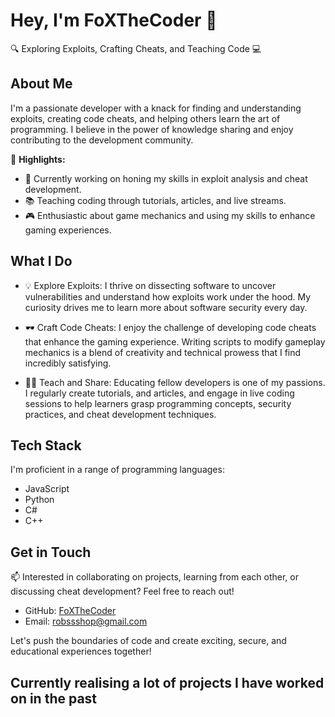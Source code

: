 # Hey, I'm FoXTheCoder 👋

🔍 Exploring Exploits, Crafting Cheats, and Teaching Code 💻

## About Me

I'm a passionate developer with a knack for finding and understanding exploits, creating code cheats, and helping others learn the art of programming. I believe in the power of knowledge sharing and enjoy contributing to the development community.

🌟 **Highlights:**
- 💼 Currently working on honing my skills in exploit analysis and cheat development.
- 📚 Teaching coding through tutorials, articles, and live streams.
- 🎮 Enthusiastic about game mechanics and using my skills to enhance gaming experiences.

## What I Do

- 💡 Explore Exploits: I thrive on dissecting software to uncover vulnerabilities and understand how exploits work under the hood. My curiosity drives me to learn more about software security every day.

- 🕶️ Craft Code Cheats: I enjoy the challenge of developing code cheats that enhance the gaming experience. Writing scripts to modify gameplay mechanics is a blend of creativity and technical prowess that I find incredibly satisfying.

- 🧑‍🏫 Teach and Share: Educating fellow developers is one of my passions. I regularly create tutorials, and articles, and engage in live coding sessions to help learners grasp programming concepts, security practices, and cheat development techniques.

## Tech Stack

I'm proficient in a range of programming languages:

- JavaScript
- Python
- C#
- C++

## Get in Touch

📫 Interested in collaborating on projects, learning from each other, or discussing cheat development? Feel free to reach out!

- GitHub: [FoXTheCoder](https://github.com/FoXTheCoder)
- Email: [robssshop@gmail.com](mailto:robssshop@gmail.com)


Let's push the boundaries of code and create exciting, secure, and educational experiences together!

## Currently realising a lot of projects I have worked on in the past
